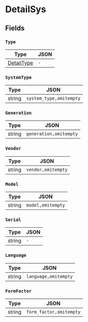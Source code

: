 # DetailSys



## Fields


### `Type`



| Type | JSON |
| ---- | -----------|
| [DetailType](detail_type.md) | `-` |

### `SystemType`



| Type | JSON |
| ---- | -----------|
| string | `system_type,omitempty` |

### `Generation`



| Type | JSON |
| ---- | -----------|
| string | `generation,omitempty` |

### `Vendor`



| Type | JSON |
| ---- | -----------|
| string | `vendor,omitempty` |

### `Model`



| Type | JSON |
| ---- | -----------|
| string | `model,omitempty` |

### `Serial`



| Type | JSON |
| ---- | -----------|
| string | `-` |

### `Language`



| Type | JSON |
| ---- | -----------|
| string | `language,omitempty` |

### `FormFactor`



| Type | JSON |
| ---- | -----------|
| string | `form_factor,omitempty` |
